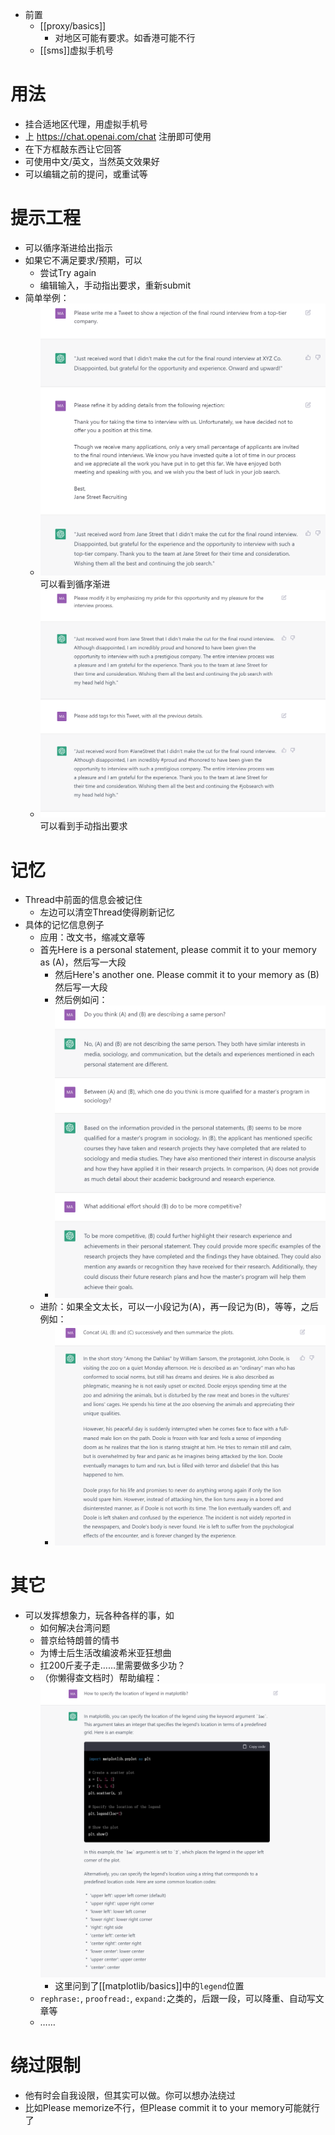- 前置
  - [[proxy/basics]]
    - 对地区可能有要求。如香港可能不行
  - [[sms]]虚拟手机号
# 用法
- 挂合适地区代理，用虚拟手机号
- 上 https://chat.openai.com/chat 注册即可使用
- 在下方框敲东西让它回答
- 可使用中文/英文，当然英文效果好
- 可以编辑之前的提问，或重试等
# 提示工程
- 可以循序渐进给出指示
- 如果它不满足要求/预期，可以
  - 尝试Try again
  - 编辑输入，手动指出要求，重新submit
- 简单举例：
  - ![](prompt-example-0.png) 可以看到循序渐进
  - ![](prompt-example-1.png) 可以看到手动指出要求
# 记忆
- Thread中前面的信息会被记住
  - 左边可以清空Thread使得刷新记忆
- 具体的记忆信息例子
  - 应用：改文书，缩减文章等
  - 首先Here is a personal statement, please commit it to your memory as (A)，然后写一大段
    - 然后Here's another one. Please commit it to your memory as (B)然后写一大段
    - 然后例如问：
    - ![](prompt-example-memory.png)
  - 进阶：如果全文太长，可以一小段记为(A)，再一段记为(B)，等等，之后例如：
    - ![](prompt-example-memory-by-parts.png)
# 其它
- 可以发挥想象力，玩各种各样的事，如
  - 如何解决台湾问题
  - 普京给特朗普的情书
  - 为博士后生活改编波希米亚狂想曲
  - 扛200斤麦子走……里需要做多少功？
  - （你懒得查文档时）帮助编程： ![](programming-aid.png)
    - 这里问到了[[matplotlib/basics]]中的`legend`位置
  - `rephrase:`, `proofread:`, `expand:`之类的，后跟一段，可以降重、自动写文章等
  - ……
# 绕过限制
- 他有时会自我设限，但其实可以做。你可以想办法绕过
- 比如Please memorize不行，但Please commit it to your memory可能就行了